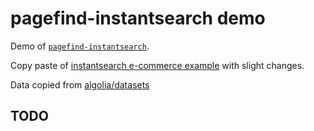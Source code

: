 # pagefind-instantsearch demo

Demo of [`pagefind-instantsearch`](https://github.com/stereobooster/pagefind-instantsearch).

Copy paste of [instantsearch e-commerce example](https://github.com/algolia/instantsearch/tree/master/examples/js/e-commerce) with slight changes.

Data copied from [algolia/datasets](https://github.com/algolia/datasets/tree/master/ecommerce.)

## TODO
